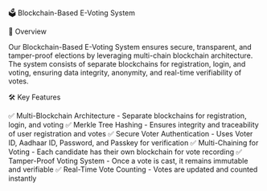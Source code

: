 🗳️ Blockchain-Based E-Voting System

📌 Overview

Our Blockchain-Based E-Voting System ensures secure, transparent, and tamper-proof elections by leveraging multi-chain blockchain architecture. The system consists of separate blockchains for registration, login, and voting, ensuring data integrity, anonymity, and real-time verifiability of votes.

🛠️ Key Features

✅ Multi-Blockchain Architecture - Separate blockchains for registration, login, and voting
✅ Merkle Tree Hashing - Ensures integrity and traceability of user registration and votes
✅ Secure Voter Authentication - Uses Voter ID, Aadhaar ID, Password, and Passkey for verification
✅ Multi-Chaining for Voting - Each candidate has their own blockchain for vote recording
✅ Tamper-Proof Voting System - Once a vote is cast, it remains immutable and verifiable
✅ Real-Time Vote Counting - Votes are updated and counted instantly

